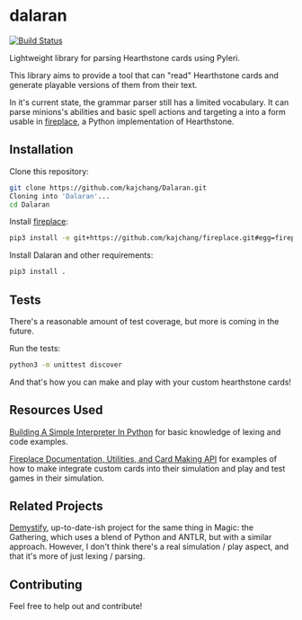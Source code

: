 # dalaran

[![Build Status](https://travis-ci.org/kajchang/Dalaran.svg?branch=master)](https://travis-ci.org/kajchang/Dalaran)

Lightweight library for parsing Hearthstone cards using Pyleri.

This library aims to provide a tool that can "read" Hearthstone cards and generate playable versions of them from their text.

In it's current state, the grammar parser still has a limited vocabulary. It can parse minions's abilities and basic spell actions and targeting a into a form usable in [fireplace](https://github.com/jleclanche/fireplace), a Python implementation of Hearthstone.

## Installation


Clone this repository:

```bash
git clone https://github.com/kajchang/Dalaran.git
Cloning into 'Dalaran'...
cd Dalaran
```

Install [fireplace](https://github.com/jleclanche/fireplace):
```bash
pip3 install -e git+https://github.com/kajchang/fireplace.git#egg=fireplace
```

Install Dalaran and other requirements:
```bash
pip3 install .
```

## Tests

There's a reasonable amount of test coverage, but more is coming in the future.

Run the tests:

```bash
python3 -m unittest discover
```

And that's how you can make and play with your custom hearthstone cards!


## Resources Used

[Building A Simple Interpreter In Python](https://www.jayconrod.com/posts/37/a-simple-interpreter-from-scratch-in-python-part-1) for basic knowledge of lexing and code examples.

[Fireplace Documentation, Utilities, and Card Making API](https://github.com/jleclanche/fireplace) for examples of how to make integrate custom cards into their simulation and play and test games in their simulation.

## Related Projects

[Demystify](https://github.com/Zannick/demystify), up-to-date-ish project for the same thing in Magic: the Gathering, which uses a blend of Python and ANTLR, but with a similar approach. However, I don't think there's a real simulation / play aspect, and that it's more of just lexing / parsing.

## Contributing

Feel free to help out and contribute!
